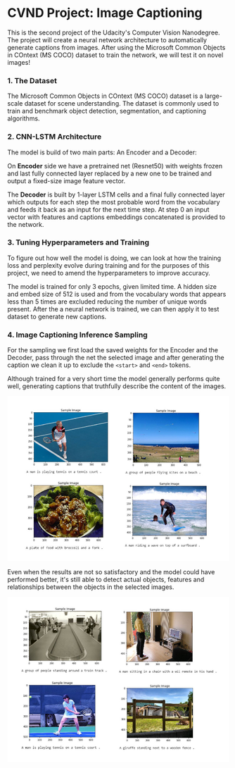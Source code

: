 # CVND Project: Image Captioning

This is the second project of the Udacity's Computer Vision Nanodegree. The project will create a neural network architecture to automatically generate captions from images.
After using the Microsoft Common Objects in COntext (MS COCO) dataset to train the network, we will test it on novel images!

### 1. The Dataset

The Microsoft Common Objects in COntext (MS COCO) dataset is a large-scale dataset for
scene understanding. The dataset is commonly used to train and benchmark object detection,
segmentation, and captioning algorithms.

### 2. CNN-LSTM Architecture

The model is build of two main parts: An Encoder and a Decoder:

On **Encoder** side we have a pretrained net (Resnet50) with weights frozen and last fully connected layer replaced by a new one to be trained and output a fixed-size image feature vector.

The **Decoder** is built by 1-layer LSTM cells and a final fully connected layer which outputs for each step the most probable word from the vocabulary and feeds it back as an input for the next time step. At step 0 an input vector with features and captions embeddings concatenated is provided to the network.

### 3. Tuning Hyperparameters and Training
To figure out how well the model is doing, we can look at how the training loss and perplexity
evolve during training and for the purposes of this project, we need to amend the
hyperparameters to improve accuracy.

The model is trained for only 3 epochs, given limited time. A hidden size and embed size of 512 is used and from the vocabulary words that appears less than 5 times are excluded reducing the number of unique words present.
After the a neural network is trained, we can then apply it to test dataset to generate new captions.
### 4. Image Captioning Inference Sampling
For the sampling we first load the saved weights for the Encoder and the Decoder, pass through the net the selected image and after generating the caption we clean it up to exclude the `<start>` and `<end>` tokens.

Although trained for a very short time the model generally performs quite well, generating captions that truthfully describe the content of the images.

![Image Captions Good Performance](https://raw.githubusercontent.com/SamuelaAnastasi/CVND_Project_Image_Captioning/master/images/inference_g.jpg)

Even when the results are not so satisfactory and the model could have performed better, it's still able to detect actual objects, features and relationships between the objects in the selected images.

![Image Captions Low Performance](https://raw.githubusercontent.com/SamuelaAnastasi/CVND_Project_Image_Captioning/master/images/inference_b.jpg)
